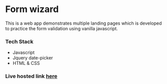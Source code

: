# Form wizard

This is a web app demonstrates multiple landing pages which is developed to practice the form validation using vanilla javascript.

### Tech Stack

- Javascript
- Jquery date-picker
- HTML & CSS

### Live hosted link [here]()
